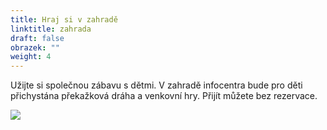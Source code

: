```yaml
---
title: Hraj si v zahradě
linktitle: zahrada
draft: false
obrazek: ""
weight: 4
---
```

Užijte si společnou zábavu s dětmi. V zahradě infocentra bude pro děti přichystána překažková dráha a venkovní hry. Přijít můžete bez rezervace. 

![](/assets/media/baner_zahrada.jpg)